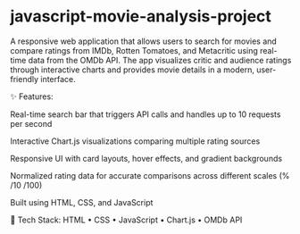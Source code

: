 # javascript-movie-analysis-project
A responsive web application that allows users to search for movies and compare ratings from IMDb, Rotten Tomatoes, and Metacritic using real-time data from the OMDb API. The app visualizes critic and audience ratings through interactive charts and provides movie details in a modern, user-friendly interface.

✨ Features:

Real-time search bar that triggers API calls and handles up to 10 requests per second

Interactive Chart.js visualizations comparing multiple rating sources

Responsive UI with card layouts, hover effects, and gradient backgrounds

Normalized rating data for accurate comparisons across different scales (% /10 /100)

Built using HTML, CSS, and JavaScript

🔧 Tech Stack:
HTML • CSS • JavaScript • Chart.js • OMDb API
